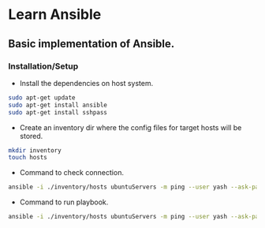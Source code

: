 # Learn Ansible

## Basic implementation of Ansible.

### Installation/Setup

- Install the dependencies on host system.

```sh
sudo apt-get update
sudo apt-get install ansible
sudo apt-get install sshpass
```

- Create an inventory dir where the config files for target hosts will be stored.
```sh
mkdir inventory
touch hosts
```

- Command to check connection.
```sh
ansible -i ./inventory/hosts ubuntuServers -m ping --user yash --ask-pass
```

- Command to run playbook.
```sh
ansible -i ./inventory/hosts ubuntuServers -m ping --user yash --ask-pass
```